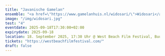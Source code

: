 ```yaml
---
title: "Javanische Gamelan"
ensemble: "<a href=\"https://www.gamelanhuis.nl/widosari/\">Widosari</a>"
image: "/img/widosari.jpg"
test: "4"
eventdate: 2025-09-18T17:30:00+02:00
expirydate: 2025-09-18
location: 18. September 2025, 17:30 Uhr @ West Beach Film Festival, Buurtwerkplaats Noorderhof, Amsterdam.
tickets: "https://westbeachfilmfestival.com/"
draft: false
---
```

